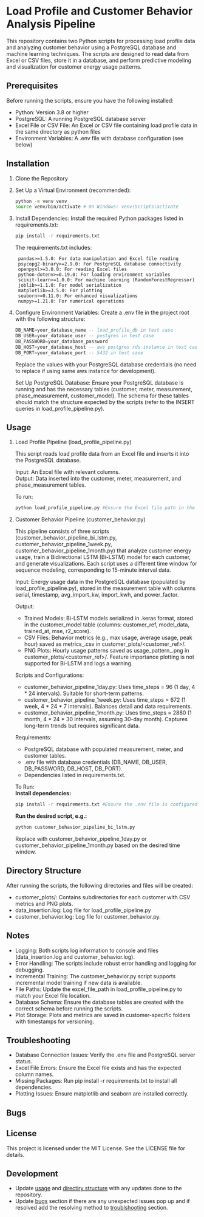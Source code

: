 # Load Profile and Customer Behavior Analysis Pipeline

This repository contains two Python scripts for processing load profile data and analyzing customer behavior using a PostgreSQL database and machine learning techniques. The scripts are designed to read data from Excel or CSV files, store it in a database, and perform predictive modeling and visualization for customer energy usage patterns.

## Prerequisites

Before running the scripts, ensure you have the following installed:

* Python: Version 3.8 or higher
* PostgreSQL: A running PostgreSQL database server
* Excel File or CSV File: An Excel or CSV file containing load profile data in the same directory as python files
* Environment Variables: A .env file with database configuration (see below)

## Installation

1. Clone the Repository

2. Set Up a Virtual Environment (recommended):
    ```bash
    python -m venv venv
    source venv/bin/activate # On Windows: venv\Scripts\activate
3. Install Dependencies: Install the required Python packages listed in requirements.txt:
    ```bash
    pip install -r requirements.txt
    ```

    The requirements.txt includes:

        pandas>=1.5.0: For data manipulation and Excel file reading
        psycopg2-binary>=2.9.0: For PostgreSQL database connectivity
        openpyxl>=3.0.0: For reading Excel files
        python-dotenv>=0.19.0: For loading environment variables
        scikit-learn>=1.0.0: For machine learning (RandomForestRegressor)
        joblib>=1.1.0: For model serialization
        matplotlib>=3.5.0: For plotting
        seaborn>=0.11.0: For enhanced visualizations
        numpy>=1.21.0: For numerical operations

4. Configure Environment Variables: Create a .env file in the project root with the following structure:

    ```sql
    DB_NAME=your_database_name -- load_profile_db in test case  
    DB_USER=your_database_user -- postgres in test case  
    DB_PASSWORD=your_database_password  
    DB_HOST=your_database_host -- aws postgres rds instance in test case  
    DB_PORT=your_database_port -- 5432 in test case
    ```

    Replace the values with your PostgreSQL database credentials (no need to replace if using same aws instance for development).

    Set Up PostgreSQL Database: Ensure your PostgreSQL database is running and has the necessary tables (customer, meter, measurement, phase_measurement, customer_model). The schema for these tables should match the structure expected by the scripts (refer to the INSERT queries in load_profile_pipeline.py).

## Usage

1. Load Profile Pipeline (load_profile_pipeline.py)

    This script reads load profile data from an Excel file and inserts it into the PostgreSQL database.  
    
    Input: An Excel file with relevant columns.  
    Output: Data inserted into the customer, meter, measurement, and phase_measurement tables.  
    
    To run:
    ```bash
    python load_profile_pipeline.py #Ensure the Excel file path in the script (excel_file_path) points to a valid file.
    ```

2. Customer Behavior Pipeline (customer_behavior.py)

    This pipeline consists of three scripts (customer_behavior_pipeline_bi_lstm.py, customer_behavior_pipeline_1week.py, customer_behavior_pipeline_1month.py) that analyze customer energy usage, train a Bidirectional LSTM (Bi-LSTM) model for each customer, and generate visualizations. Each script uses a different time window for sequence modeling, corresponding to 15-minute interval data.  
    
    Input: Energy usage data in the PostgreSQL database (populated by load_profile_pipeline.py), stored in the measurement table with columns serial, timestamp, avg_import_kw, import_kwh, and power_factor.  

    Output:  
    - Trained Models: Bi-LSTM models serialized in .keras format, stored in the customer_model table (columns: customer_ref, model_data, trained_at, mse, r2_score).  
    - CSV Files: Behavior metrics (e.g., max usage, average usage, peak hour) saved as metrics_<timestamp>.csv in customer_plots/<customer_ref>/.  
    - PNG Plots: Hourly usage patterns saved as usage_pattern_<timestamp>.png in customer_plots/<customer_ref>/. Feature importance plotting is not supported for Bi-LSTM and logs a warning.  
    
    Scripts and Configurations:  
    - customer_behavior_pipeline_1day.py: Uses time_steps = 96 (1 day, 4 * 24 intervals). Suitable for short-term patterns.  
    - customer_behavior_pipeline_1week.py: Uses time_steps = 672 (1 week, 4 * 24 * 7 intervals). Balances detail and data requirements.  
    - customer_behavior_pipeline_1month.py: Uses time_steps = 2880 (1 month, 4 * 24 * 30 intervals, assuming 30-day month). Captures long-term trends but requires significant data.  

    Requirements:  
    - PostgreSQL database with populated measurement, meter, and customer tables.  
    - .env file with database credentials (DB_NAME, DB_USER, DB_PASSWORD, DB_HOST, DB_PORT).  
    - Dependencies listed in requirements.txt.  

    To Run:  
    **Install dependencies:**  
    ```bash
    pip install -r requirements.txt #Ensure the .env file is configured with database credentials.
    ```  
    **Run the desired script, e.g.:**  
    ```bash 
    python customer_behavior_pipeline_bi_lstm.py
    ```  
    Replace with customer_behavior_pipeline_1day.py or customer_behavior_pipeline_1month.py based on the desired time window.  

## Directory Structure

After running the scripts, the following directories and files will be created:

- customer_plots/: Contains subdirectories for each customer with CSV metrics and PNG plots.
- data_insertion.log: Log file for load_profile_pipeline.py
- customer_behavior.log: Log file for customer_behavior.py.

## Notes

* Logging: Both scripts log information to console and files (data_insertion.log and customer_behavior.log).
* Error Handling: The scripts include robust error handling and logging for debugging.
* Incremental Training: The customer_behavior.py script supports incremental model training if new data is available.
* File Paths: Update the excel_file_path in load_profile_pipeline.py to match your Excel file location.
* Database Schema: Ensure the database tables are created with the correct schema before running the scripts.
* Plot Storage: Plots and metrics are saved in customer-specific folders with timestamps for versioning.

## Troubleshooting

* Database Connection Issues: Verify the .env file and PostgreSQL server status.
* Excel File Errors: Ensure the Excel file exists and has the expected column names.
* Missing Packages: Run pip install -r requirements.txt to install all dependencies.
* Plotting Issues: Ensure matplotlib and seaborn are installed correctly.

## Bugs

## License

This project is licensed under the MIT License. See the LICENSE file for details.

## Development

- Update [usage](#usage) and [directiry structure](#directory-structure) with any updates done to the repository.
- Update [bugs](#bugs) section if there are any unexpected issues pop up and if resolved add the resolving method to [troublshooting](#troubleshooting) section.